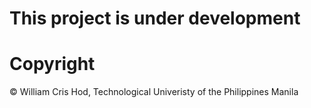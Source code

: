 # This project is under development
# Copyright

© William Cris Hod, Technological Univeristy of the Philippines Manila